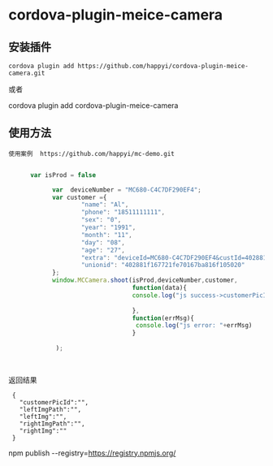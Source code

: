 cordova-plugin-meice-camera
===================

## 安装插件

	cordova plugin add https://github.com/happyi/cordova-plugin-meice-camera.git

  或者

  cordova plugin add cordova-plugin-meice-camera


## 使用方法

	使用案例  https://github.com/happyi/mc-demo.git

```javascript

      var isProd = false

 			var  deviceNumber = "MC680-C4C7DF290EF4";
            var customer ={
                    "name": "Al",
                    "phone": "18511111111",
                    "sex": "0",
                    "year": "1991",
                    "month": "11",
                    "day": "08",
                    "age": "27",
                    "extra": "deviceId=MC680-C4C7DF290EF4&custId=402881f167721fe70167ba816f105020",
                    "unionid": "402881f167721fe70167ba816f105020"
            };
            window.MCCamera.shoot(isProd,deviceNumber,customer,
                                  function(data){
                                  console.log("js success->customerPicId:"+data.customerPicId+",leftImg:"+data.leftImg+",rightImg:"+data.rightImg)
                            
                                  },
                                  function(errMsg){
                                   console.log("js error: "+errMsg)
                                  }
                                  
             );
        
    
```
返回结果
```
 {
   "customerPicId":"",
   "leftImgPath":"",
   "leftImg":"",
   "rightImgPath":"",
   "rightImg":""
 }

```

npm publish --registry=https://registry.npmjs.org/

